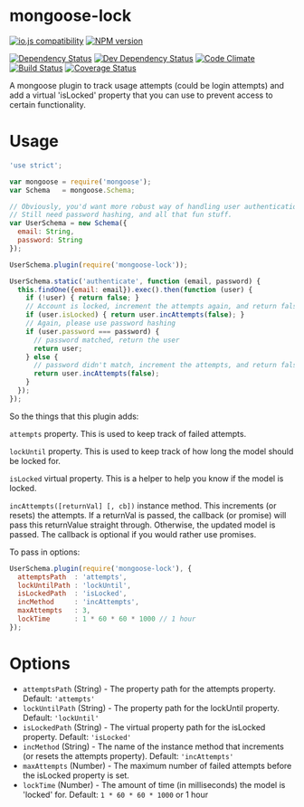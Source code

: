# mongoose-lock

[![io.js compatibility](https://img.shields.io/badge/io.js-compatible-brightgreen.svg?style=flat)](https://iojs.org/)
[![NPM version](http://img.shields.io/npm/v/mongoose-lock.svg?style=flat)](https://www.npmjs.org/package/mongoose-lock)

[![Dependency Status](http://img.shields.io/david/ksmithut/mongoose-lock.svg?style=flat)](https://gemnasium.com/ksmithut/mongoose-lock)
[![Dev Dependency Status](http://img.shields.io/david/dev/ksmithut/mongoose-lock.svg?style=flat)](https://gemnasium.com/ksmithut/mongoose-lock)
[![Code Climate](http://img.shields.io/codeclimate/github/ksmithut/mongoose-lock.svg?style=flat)](https://codeclimate.com/github/ksmithut/mongoose-lock)
[![Build Status](http://img.shields.io/travis/ksmithut/mongoose-lock.svg?style=flat)](https://travis-ci.org/ksmithut/mongoose-lock)
[![Coverage Status](http://img.shields.io/codeclimate/coverage/github/ksmithut/mongoose-lock.svg?style=flat)](https://codeclimate.com/github/ksmithut/mongoose-lock)

A mongoose plugin to track usage attempts (could be login attempts) and add a
virtual 'isLocked' property that you can use to prevent access to certain
functionality.

# Usage

```javascript
'use strict';

var mongoose = require('mongoose');
var Schema   = mongoose.Schema;

// Obviously, you'd want more robust way of handling user authentication.
// Still need password hashing, and all that fun stuff.
var UserSchema = new Schema({
  email: String,
  password: String
});

UserSchema.plugin(require('mongoose-lock'));

UserSchema.static('authenticate', function (email, password) {
  this.findOne({email: email}).exec().then(function (user) {
    if (!user) { return false; }
    // Account is locked, increment the attempts again, and return false
    if (user.isLocked) { return user.incAttempts(false); }
    // Again, please use password hashing
    if (user.password === password) {
      // password matched, return the user
      return user;
    } else {
      // password didn't match, increment the attempts, and return false
      return user.incAttempts(false);
    }
  });
});
```

So the things that this plugin adds:

`attempts` property. This is used to keep track of failed attempts.

`lockUntil` property. This is used to keep track of how long the model should
be locked for.

`isLocked` virtual property. This is a helper to help you know if the model is
locked.

`incAttempts([returnVal] [, cb])` instance method. This increments (or resets)
the attempts. If a returnVal is passed, the callback (or promise) will pass this
returnValue straight through. Otherwise, the updated model is passed. The
callback is optional if you would rather use promises.

To pass in options:

```javascript
UserSchema.plugin(require('mongoose-lock'), {
  attemptsPath  : 'attempts',
  lockUntilPath : 'lockUntil',
  isLockedPath  : 'isLocked',
  incMethod     : 'incAttempts',
  maxAttempts   : 3,
  lockTime      : 1 * 60 * 60 * 1000 // 1 hour
});
```

# Options

* `attemptsPath` (String) - The property path for the attempts property.
  Default: `'attempts'`
* `lockUntilPath` (String) - The property path for the lockUntil property.
  Default: `'lockUntil'`
* `isLockedPath` (String) - The virtual property path for the isLocked
  property. Default: `'isLocked'`
* `incMethod` (String) - The name of the instance method that increments (or
  resets the attempts property). Default: `'incAttempts'`
* `maxAttempts` (Number) - The maximum number of failed attempts before the
  isLocked property is set.
* `lockTime` (Number) - The amount of time (in milliseconds) the model is
  'locked' for. Default: `1 * 60 * 60 * 1000` or 1 hour
